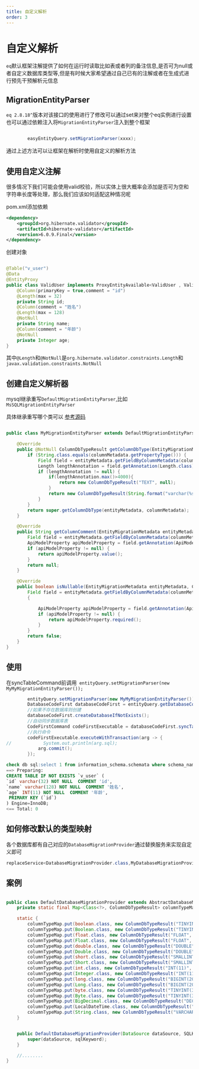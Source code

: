 ```yaml
---
title: 自定义解析
order: 3
---
```


# 自定义解析
`eq`默认框架注解提供了如何在运行时读取比如表或者列的备注信息,是否可为null或者自定义数据库类型等,但是有时候大家希望通过自己已有的注解或者在生成式进行预先干预解析元信息

## MigrationEntityParser
`eq 2.8.18^`版本对该接口的使用进行了修改可以通过set来对整个eq实例进行设置也可以通过依赖注入将`MigrationEntityParser`注入到整个框架
```java

        easyEntityQuery.setMigrationParser(xxxx);
```
通过上述方法可以让框架在解析时使用自定义的解析方法


## 使用自定义注解
很多情况下我们可能会使用valid校验，所以实体上很大概率会添加是否可为空和字符串长度等处理，那么我们应该如何适配这种情况呢

pom.xml添加依赖
```xml
<dependency>
    <groupId>org.hibernate.validator</groupId>
    <artifactId>hibernate-validator</artifactId>
    <version>6.0.9.Final</version>
</dependency>
```
创建对象
```java

@Table("v_user")
@Data
@EntityProxy
public class ValidUser implements ProxyEntityAvailable<ValidUser , ValidUserProxy> {
    @Column(primaryKey = true,comment = "id")
    @Length(max = 32)
    private String id;
    @Column(comment = "姓名")
    @Length(max = 128)
    @NotNull
    private String name;
    @Column(comment = "年龄")
    @NotNull
    private Integer age;
}
```
其中`@Length`和`@NotNull`是`org.hibernate.validator.constraints.Length`和`javax.validation.constraints.NotNull`

## 创建自定义解析器
mysql继承重写`DefaultMigrationEntityParser`,比如`MsSQLMigrationEntityParser`

具体继承重写哪个类可以 [参考源码](https://github.com/dromara/easy-query/blob/main/sql-db-support/sql-mssql/src/main/java/com/easy/query/mssql/migration/MsSQLMigrationEntityParser.java)
```java

public class MyMigrationEntityParser extends DefaultMigrationEntityParser {

    @Override
    public @NotNull ColumnDbTypeResult getColumnDbType(EntityMigrationMetadata entityMetadata, ColumnMetadata columnMetadata) {
        if (String.class.equals(columnMetadata.getPropertyType())) {
            Field field = entityMetadata.getFieldByColumnMetadata(columnMetadata);
            Length lengthAnnotation = field.getAnnotation(Length.class);
            if (lengthAnnotation != null) {
                if(lengthAnnotation.max()>4000){
                    return new ColumnDbTypeResult("TEXT", null);
                }
                return new ColumnDbTypeResult(String.format("varchar(%s)", lengthAnnotation.max()), null);
            }
        }
        return super.getColumnDbType(entityMetadata, columnMetadata);
    }

    @Override
    public String getColumnComment(EntityMigrationMetadata entityMetadata, ColumnMetadata columnMetadata) {
        Field field = entityMetadata.getFieldByColumnMetadata(columnMetadata);
        ApiModelProperty apiModelProperty = field.getAnnotation(ApiModelProperty.class);
        if (apiModelProperty != null) {
            return apiModelProperty.value();
        }
        return null;
    }

    @Override
    public boolean isNullable(EntityMigrationMetadata entityMetadata, ColumnMetadata columnMetadata) {
        Field field = entityMetadata.getFieldByColumnMetadata(columnMetadata);
        {

            ApiModelProperty apiModelProperty = field.getAnnotation(ApiModelProperty.class);
            if (apiModelProperty != null) {
                return apiModelProperty.required();
            }
        }
        return false;
    }
}

```

## 使用
在syncTableCommand前调用` entityQuery.setMigrationParser(new MyMyMigrationEntityParser());`
```java
        entityQuery.setMigrationParser(new MyMyMigrationEntityParser());
        DatabaseCodeFirst databaseCodeFirst = entityQuery.getDatabaseCodeFirst();
        //如果不存在数据库则创建
        databaseCodeFirst.createDatabaseIfNotExists();
        //自动同步数据库表
        CodeFirstCommand codeFirstExecutable = databaseCodeFirst.syncTableCommand(Arrays.asList(Company.class, SysUser.class, ValidUser.class));
        //执行命令
        codeFirstExecutable.executeWithTransaction(arg -> {
//            System.out.println(arg.sql);
            arg.commit();
        });
```

```sql
check db sql:select 1 from information_schema.schemata where schema_name='eq_db'
==> Preparing: 
CREATE TABLE IF NOT EXISTS `v_user` ( 
`id` varchar(32) NOT NULL  COMMENT 'id',
`name` varchar(128) NOT NULL  COMMENT '姓名',
`age` INT(11) NOT NULL  COMMENT '年龄', 
 PRIMARY KEY (`id`)
) Engine=InnoDB;
<== Total: 0
```

## 如何修改默认的类型映射
各个数据库都有自己对应的`DatabaseMigrationProvider`通过替换服务来实现自定义即可
```java
replaceService<DatabaseMigrationProvider.class,MyDatabaseMigrationProvider.class>()
```


## 案例
```java

public class DefaultDatabaseMigrationProvider extends AbstractDatabaseMigrationProvider {
    private static final Map<Class<?>, ColumnDbTypeResult> columnTypeMap = new HashMap<>();

    static {
        columnTypeMap.put(boolean.class, new ColumnDbTypeResult("TINYINT(1)", false));
        columnTypeMap.put(Boolean.class, new ColumnDbTypeResult("TINYINT(1)", null));
        columnTypeMap.put(float.class, new ColumnDbTypeResult("FLOAT", 0f));
        columnTypeMap.put(Float.class, new ColumnDbTypeResult("FLOAT", null));
        columnTypeMap.put(double.class, new ColumnDbTypeResult("DOUBLE", 0d));
        columnTypeMap.put(Double.class, new ColumnDbTypeResult("DOUBLE", null));
        columnTypeMap.put(short.class, new ColumnDbTypeResult("SMALLINT(6)", 0));
        columnTypeMap.put(Short.class, new ColumnDbTypeResult("SMALLINT(6)", null));
        columnTypeMap.put(int.class, new ColumnDbTypeResult("INT(11)", 0));
        columnTypeMap.put(Integer.class, new ColumnDbTypeResult("INT(11)", null));
        columnTypeMap.put(long.class, new ColumnDbTypeResult("BIGINT(20)", 0L));
        columnTypeMap.put(Long.class, new ColumnDbTypeResult("BIGINT(20)", null));
        columnTypeMap.put(byte.class, new ColumnDbTypeResult("TINYINT(3)", 0));
        columnTypeMap.put(Byte.class, new ColumnDbTypeResult("TINYINT(3)", null));
        columnTypeMap.put(BigDecimal.class, new ColumnDbTypeResult("DECIMAL(16,2)", null));
        columnTypeMap.put(LocalDateTime.class, new ColumnDbTypeResult("DATETIME(3)", null));
        columnTypeMap.put(String.class, new ColumnDbTypeResult("VARCHAR(255)", ""));
    }


    public DefaultDatabaseMigrationProvider(DataSource dataSource, SQLKeyword sqlKeyword) {
        super(dataSource, sqlKeyword);
    }

    //........
}

```